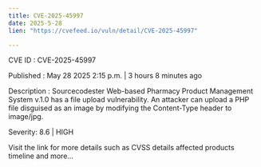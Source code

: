 ```yaml
---
title: CVE-2025-45997
date: 2025-5-28
lien: "https://cvefeed.io/vuln/detail/CVE-2025-45997"

---
```


CVE ID : CVE-2025-45997

Published :  May 28
2025
2:15 p.m. | 3 hours
8 minutes ago

Description : Sourcecodester Web-based Pharmacy Product Management System v.1.0 has a file upload vulnerability. An attacker can upload a PHP file disguised as an image by modifying the Content-Type header to image/jpg.

Severity: 8.6 | HIGH

Visit the link for more details
such as CVSS details
affected products
timeline
and more...
